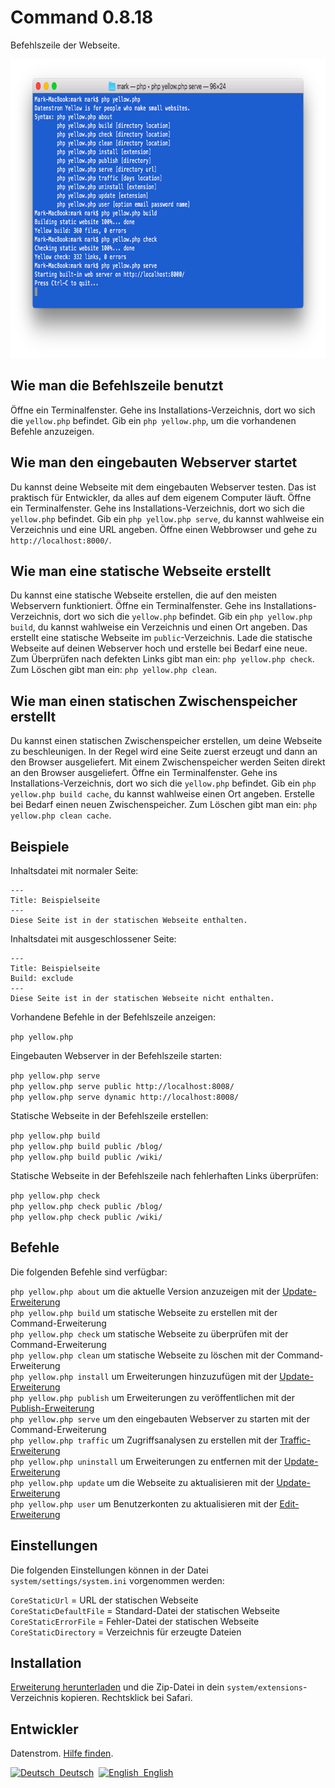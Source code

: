 Command 0.8.18
==============
Befehlszeile der Webseite.

<p align="center"><img src="command-screenshot.png?raw=true" width="794" height="478" alt="Bildschirmfoto"></p>

## Wie man die Befehlszeile benutzt

Öffne ein Terminalfenster. Gehe ins Installations-Verzeichnis, dort wo sich die `yellow.php` befindet.  Gib ein `php yellow.php`, um die vorhandenen Befehle anzuzeigen.

## Wie man den eingebauten Webserver startet

Du kannst deine Webseite mit dem eingebauten Webserver testen. Das ist praktisch für Entwickler, da alles auf dem eigenem Computer läuft. Öffne ein Terminalfenster. Gehe ins Installations-Verzeichnis, dort wo sich die `yellow.php` befindet. Gib ein `php yellow.php serve`, du kannst wahlweise ein Verzeichnis und eine URL angeben. Öffne einen Webbrowser und gehe zu `http://localhost:8000/`.

## Wie man eine statische Webseite erstellt

Du kannst eine statische Webseite erstellen, die auf den meisten Webservern funktioniert. Öffne ein Terminalfenster. Gehe ins Installations-Verzeichnis, dort wo sich die `yellow.php` befindet. Gib ein `php yellow.php build`, du kannst wahlweise ein Verzeichnis und einen Ort angeben. Das erstellt eine statische Webseite im `public`-Verzeichnis. Lade die statische Webseite auf deinen Webserver hoch und erstelle bei Bedarf eine neue. Zum Überprüfen nach defekten Links gibt man ein: `php yellow.php check`. Zum Löschen gibt man ein: `php yellow.php clean`.

## Wie man einen statischen Zwischenspeicher erstellt

Du kannst einen statischen Zwischenspeicher erstellen, um deine Webseite zu beschleunigen. In der Regel wird eine Seite zuerst erzeugt und dann an den Browser ausgeliefert. Mit einem Zwischenspeicher werden Seiten direkt an den Browser ausgeliefert. Öffne ein Terminalfenster. Gehe ins Installations-Verzeichnis, dort wo sich die `yellow.php` befindet. Gib ein `php yellow.php build cache`, du kannst wahlweise einen Ort angeben. Erstelle bei Bedarf einen neuen Zwischenspeicher. Zum Löschen gibt man ein: `php yellow.php clean cache`.

## Beispiele

Inhaltsdatei mit normaler Seite:

    ---
    Title: Beispielseite
    ---
    Diese Seite ist in der statischen Webseite enthalten.

Inhaltsdatei mit ausgeschlossener Seite:

    ---
    Title: Beispielseite
    Build: exclude
    ---
    Diese Seite ist in der statischen Webseite nicht enthalten.

Vorhandene Befehle in der Befehlszeile anzeigen:

`php yellow.php`

Eingebauten Webserver in der Befehlszeile starten:

`php yellow.php serve`  
`php yellow.php serve public http://localhost:8008/`  
`php yellow.php serve dynamic http://localhost:8008/`  

Statische Webseite in der Befehlszeile erstellen:

`php yellow.php build`  
`php yellow.php build public /blog/`  
`php yellow.php build public /wiki/`  

Statische Webseite in der Befehlszeile nach fehlerhaften Links überprüfen:

`php yellow.php check`  
`php yellow.php check public /blog/`  
`php yellow.php check public /wiki/`  

## Befehle

Die folgenden Befehle sind verfügbar:

`php yellow.php about` um die aktuelle Version anzuzeigen mit der [Update-Erweiterung](https://github.com/datenstrom/yellow-extensions/tree/master/source/update/README-de.md)  
`php yellow.php build` um statische Webseite zu erstellen mit der Command-Erweiterung  
`php yellow.php check` um statische Webseite zu überprüfen mit der Command-Erweiterung  
`php yellow.php clean` um statische Webseite zu löschen mit der Command-Erweiterung  
`php yellow.php install` um Erweiterungen hinzuzufügen mit der [Update-Erweiterung](https://github.com/datenstrom/yellow-extensions/tree/master/source/update/README-de.md)  
`php yellow.php publish` um Erweiterungen zu veröffentlichen mit der [Publish-Erweiterung](https://github.com/datenstrom/yellow-extensions/tree/master/source/publish/README-de.md)  
`php yellow.php serve` um den eingebauten Webserver zu starten mit der Command-Erweiterung  
`php yellow.php traffic` um Zugriffsanalysen zu erstellen mit der [Traffic-Erweiterung](https://github.com/datenstrom/yellow-extensions/tree/master/source/traffic/README-de.md)  
`php yellow.php uninstall` um Erweiterungen zu entfernen mit der [Update-Erweiterung](https://github.com/datenstrom/yellow-extensions/tree/master/source/update/README-de.md)  
`php yellow.php update` um die Webseite zu aktualisieren mit der [Update-Erweiterung](https://github.com/datenstrom/yellow-extensions/tree/master/source/update/README-de.md)  
`php yellow.php user` um Benutzerkonten zu aktualisieren mit der [Edit-Erweiterung](https://github.com/datenstrom/yellow-extensions/tree/master/source/edit/README-de.md)  

## Einstellungen

Die folgenden Einstellungen können in der Datei `system/settings/system.ini` vorgenommen werden:
  
`CoreStaticUrl` = URL der statischen Webseite  
`CoreStaticDefaultFile` =  Standard-Datei der statischen Webseite  
`CoreStaticErrorFile` = Fehler-Datei der statischen Webseite  
`CoreStaticDirectory` = Verzeichnis für erzeugte Dateien  

## Installation

[Erweiterung herunterladen](https://github.com/datenstrom/yellow-extensions/raw/master/zip/command.zip) und die Zip-Datei in dein `system/extensions`-Verzeichnis kopieren. Rechtsklick bei Safari.

## Entwickler

Datenstrom. [Hilfe finden](https://datenstrom.se/de/yellow/help/).

<p>
<a href="README-de.md"><img src="https://raw.githubusercontent.com/datenstrom/yellow-extensions/master/source/help/language-de.png" width="15" height="15" alt="Deutsch">&nbsp; Deutsch</a>&nbsp;
<a href="README.md"><img src="https://raw.githubusercontent.com/datenstrom/yellow-extensions/master/source/help/language-en.png" width="15" height="15" alt="English">&nbsp; English</a>&nbsp;
</p>
